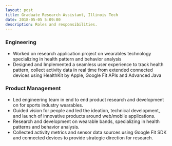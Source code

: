 ```yaml
---
layout: post
title: Graduate Research Assistant, Illinois Tech
date: 2018-05-05 5:09:00
description: Roles and responsibilities.
---
```


### Engineering 


<ul>
<li>	Worked on research application project on wearables technology specializing in health pattern and behavior analysis</li>
<li>	Designed and Implemented a seamless user experience to track health pattern, collect activity data in real time from extended connected devices using HealthKit by Apple, Google Fit APIs and Advanced Java</li>
</ul>

### Product Management 


<ul>
<li>Led engineering team in end to end product research and development on for sports industry wearables.</li>
<li>Guided vision for people and led the ideation, technical development, and launch of innovative products around web/mobile applications.</li>
<li>Research and development on wearable bands, specializing in health patterns and behavior analysis.</li>
<li>Collected activity metrics and sensor data sources using Google Fit SDK and connected devices to provide strategic direction for research.</li>
 </ul>
